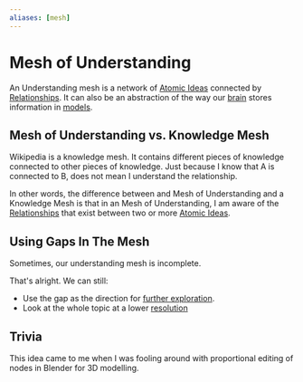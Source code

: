 ```yaml
---
aliases: [mesh]
---
```


# Mesh of Understanding
An Understanding mesh is a network of [Atomic Ideas](Atomic%20Ideas.md) connected by [Relationships](Relationships.md). It can also be an abstraction of the way our [brain](brain) stores information in [models](Models.md).

## Mesh of Understanding vs. Knowledge Mesh
Wikipedia is a knowledge mesh. It contains different pieces of knowledge connected to other pieces of knowledge. Just because I know that A is connected to B, does not mean I understand the relationship.

In other words, the difference between and Mesh of Understanding and a Knowledge Mesh is that in an Mesh of Understanding, I am aware of the [Relationships](Relationships.md) that exist between two or more [Atomic Ideas](Atomic%20Ideas.md).


## Using Gaps In The Mesh
Sometimes, our understanding mesh is incomplete.

That's alright. We can still:
- Use the gap as the direction for [further exploration](Discovery.md).
- Look at the whole topic at a lower [resolution](Working%20Resolution.md)


## Trivia
This idea came to me when I was fooling around with proportional editing of nodes in Blender for 3D modelling.